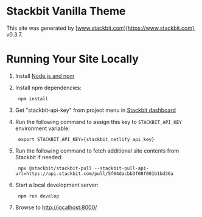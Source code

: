 # Stackbit Vanilla Theme

This site was generated by [www.stackbit.com](https://www.stackbit.com), v0.3.7.

# Running Your Site Locally

1. Install [Node.js and npm](https://nodejs.org/en/)

1. Install npm dependencies:

        npm install

1. Get "stackbit-api-key" from project menu in [Stackbit dashboard](https://app.stackbit.com/dashboard)

1. Run the following command to assign this key to `STACKBIT_API_KEY` environment variable:

        export STACKBIT_API_KEY={stackbit_netlify_api_key}

1. Run the following command to fetch additional site contents from Stackbit if needed:

        npx @stackbit/stackbit-pull --stackbit-pull-api-url=https://api.stackbit.com/pull/5f04dacbb3f08f001b1bd36a

1. Start a local development server:

        npm run develop

1. Browse to [http://localhost:8000/](http://localhost:8000/)
